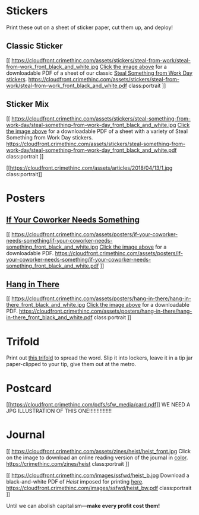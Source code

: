 # Stickers

Print these out on a sheet of sticker paper, cut them up, and deploy!

## Classic Sticker

[[ https://cloudfront.crimethinc.com/assets/stickers/steal-from-work/steal-from-work_front_black_and_white.jpg [Click the image above](https://cloudfront.crimethinc.com/assets/stickers/steal-from-work/steal-from-work_front_black_and_white.pdf) for a downloadable PDF of a sheet of our classic [Steal Something from Work Day stickers](/stickers/steal-from-work). https://cloudfront.crimethinc.com/assets/stickers/steal-from-work/steal-from-work_front_black_and_white.pdf class:portrait ]]

## Sticker Mix

[[ https://cloudfront.crimethinc.com/assets/stickers/steal-something-from-work-day/steal-something-from-work-day_front_black_and_white.jpg [Click the image above](https://cloudfront.crimethinc.com/assets/stickers/steal-something-from-work-day/steal-something-from-work-day_front_black_and_white.pdf) for a downloadable PDF of a sheet with a variety of Steal Something from Work Day stickers. https://cloudfront.crimethinc.com/assets/stickers/steal-something-from-work-day/steal-something-from-work-day_front_black_and_white.pdf class:portrait ]]

[[https://cloudfront.crimethinc.com/assets/articles/2018/04/13/1.jpg class:portrait]]

# Posters

## [If Your Coworker Needs Something](/posters/if-your-coworker-needs-something)

[[ https://cloudfront.crimethinc.com/assets/posters/if-your-coworker-needs-something/if-your-coworker-needs-something_front_black_and_white.jpg [Click the image above](https://cloudfront.crimethinc.com/assets/posters/if-your-coworker-needs-something/if-your-coworker-needs-something_front_black_and_white.pdf) for a downloadable PDF. https://cloudfront.crimethinc.com/assets/posters/if-your-coworker-needs-something/if-your-coworker-needs-something_front_black_and_white.pdf ]]

## [Hang in There](/posters/hang-in-there)

[[ https://cloudfront.crimethinc.com/assets/posters/hang-in-there/hang-in-there_front_black_and_white.jpg [Click the image above](https://cloudfront.crimethinc.com/assets/posters/hang-in-there/hang-in-there_front_black_and_white.pdf) for a downloadable PDF. https://cloudfront.crimethinc.com/assets/posters/hang-in-there/hang-in-there_front_black_and_white.pdf class:portrait ]]

# Trifold

Print out [this trifold](https://cloudfront.crimethinc.com/pdfs/sfw_media/trifold.pdf) to spread the word. Slip it into lockers, leave it in a tip jar paper-clipped to your tip, give them out at the metro.

# Postcard

[[https://cloudfront.crimethinc.com/pdfs/sfw_media/card.pdf]]
WE NEED A JPG ILLUSTRATION OF THIS ONE!!!!!!!!!!!!!!!

# Journal

[[ https://cloudfront.crimethinc.com/assets/zines/heist/heist_front.jpg Click on the image to download an online reading version of the journal in [color](https://cloudfront.crimethinc.com/images/ssfwd/heist.pdf). https://crimethinc.com/zines/heist class:portrait ]]

[[ https://cloudfront.crimethinc.com/images/ssfwd/heist_b.jpg Download a black-and-white PDF of _Heist_ imposed for printing [here](https://cloudfront.crimethinc.com/images/ssfwd/heist_bw.pdf). https://cloudfront.crimethinc.com/images/ssfwd/heist_bw.pdf class:portrait ]]

Until we can abolish capitalism—**make every profit cost them!**
